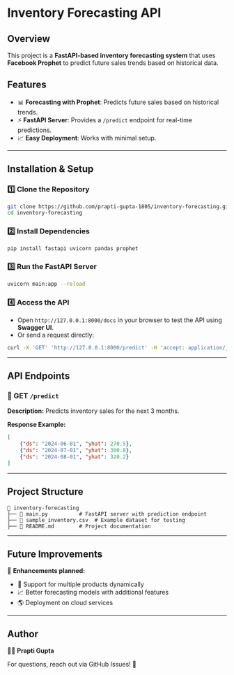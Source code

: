 # Inventory Forecasting API

## Overview
This project is a **FastAPI-based inventory forecasting system** that uses **Facebook Prophet** to predict future sales trends based on historical data.

## Features
- 📊 **Forecasting with Prophet**: Predicts future sales based on historical trends.
- ⚡ **FastAPI Server**: Provides a `/predict` endpoint for real-time predictions.
- 📈 **Easy Deployment**: Works with minimal setup.

---

## Installation & Setup
### 1️⃣ Clone the Repository
```sh
git clone https://github.com/prapti-gupta-1805/inventory-forecasting.git
cd inventory-forecasting
```

### 2️⃣ Install Dependencies
```sh
pip install fastapi uvicorn pandas prophet
```

### 3️⃣ Run the FastAPI Server
```sh
uvicorn main:app --reload
```

### 4️⃣ Access the API
- Open `http://127.0.0.1:8000/docs` in your browser to test the API using **Swagger UI**.
- Or send a request directly:
```sh
curl -X 'GET' 'http://127.0.0.1:8000/predict' -H 'accept: application/json'
```

---

## API Endpoints
### **🔹 GET `/predict`**
**Description:** Predicts inventory sales for the next 3 months.

**Response Example:**
```json
[
    {"ds": "2024-06-01", "yhat": 270.5},
    {"ds": "2024-07-01", "yhat": 300.8},
    {"ds": "2024-08-01", "yhat": 320.2}
]
```

---

## Project Structure
```
📂 inventory-forecasting
├── 📄 main.py          # FastAPI server with prediction endpoint
├── 📄 sample_inventory.csv  # Example dataset for testing
├── 📄 README.md        # Project documentation
```

---

## Future Improvements
🚀 **Enhancements planned:**
- 🛒 Support for multiple products dynamically
- 📈 Better forecasting models with additional features
- 🌎 Deployment on cloud services

---

## Author
👩‍💻 **Prapti Gupta**

For questions, reach out via GitHub Issues! 🚀
